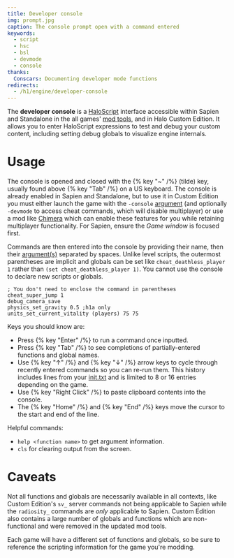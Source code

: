 ```yaml
---
title: Developer console
img: prompt.jpg
caption: The console prompt open with a command entered
keywords:
  - script
  - hsc
  - bsl
  - devmode
  - console
thanks:
  Conscars: Documenting developer mode functions
redirects:
  - /h1/engine/developer-console
---
```

The **developer console** is a [HaloScript](~scripting) interface accessible within Sapien and Standalone in the all games' [mod tools](~mod-tools#tools-overview), and in Halo Custom Edition. It allows you to enter HaloScript expressions to test and debug your custom content, including setting debug globals to visualize engine internals.

# Usage
The console is opened and closed with the {% key "~" /%} (tilde) key, usually found above {% key "Tab" /%} on a US keyboard. The console is already enabled in Sapien and Standalone, but to use it in Custom Edition you must either launch the game with the `-console` [argument](~arguments#other) (and optionally `-devmode` to access cheat commands, which will disable multiplayer) or use a mod like [Chimera](~) which can enable these features for you while retaining multiplayer functionality. For Sapien, ensure the _Game window_ is focused first.

Commands are then entered into the console by providing their name, then their [argument(s)](~scripting#value-types) separated by spaces. Unlike level scripts, the outermost parentheses are implicit and globals can be set like `cheat_deathless_player 1` rather than `(set cheat_deathless_player 1)`. You cannot use the console to declare new scripts or globals.

```console
; You don't need to enclose the command in parentheses
cheat_super_jump 1
debug_camera_save
physics_set_gravity 0.5 ;h1a only
units_set_current_vitality (players) 75 75
```

Keys you should know are:
* Press {% key "Enter" /%} to run a command once inputted.
* Press {% key "Tab" /%} to see completions of partially-entered functions and global names.
* Use {% key "↑" /%} and {% key "↓" /%} arrow keys to cycle through recently entered commands so you can re-run them. This history includes lines from your [init.txt](~arguments#init-txt) and is limited to 8 or 16 entries depending on the game.
* Use {% key "Right Click" /%} to paste clipboard contents into the console.
* The {% key "Home" /%} and {% key "End" /%} keys move the cursor to the start and end of the line.

Helpful commands:
* `help <function name>` to get argument information.
* `cls` for clearing output from the screen.

# Caveats
Not all functions and globals are necessarily available in all contexts, like Custom Edition's `sv_` server commands not being applicable to Sapien while the `radiosity_` commands are _only_ applicable to Sapien. Custom Edition also contains a large number of globals and functions which are non-functional and were removed in the updated mod tools.

Each game will have a different set of functions and globals, so be sure to reference the scripting information for the game you're modding.